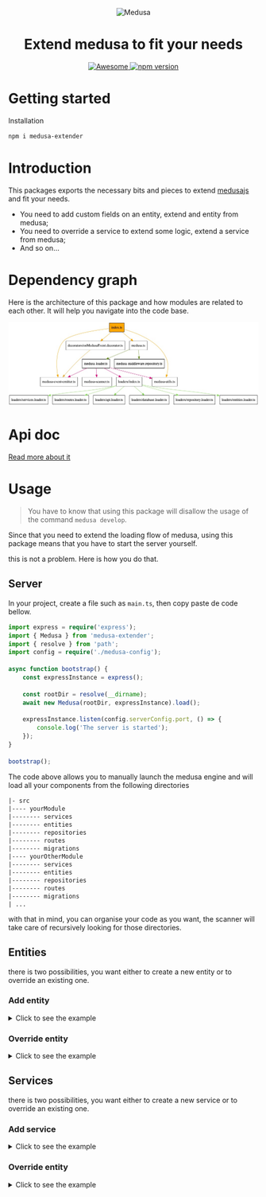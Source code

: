 <!--lint disable awesome-list-item-->
<div align="center">
  <p align="center">
    <img alt="Medusa" src="https://user-images.githubusercontent.com/7554214/129161578-19b83dc8-fac5-4520-bd48-53cba676edd2.png" width="200" />
  </p>
  <h1>Extend medusa to fit your needs</h1>
    
  <a href="https://github.com/adrien2p/awesome-medusajs">
      <img src="https://awesome.re/badge.svg" alt="Awesome">
  </a>
  <a href="https://badge.fury.io/js/medusa-extender"><img src="https://badge.fury.io/js/medusa-extender.svg" alt="npm version" height="18"></a>
</div>

# Getting started

Installation

```bash
npm i medusa-extender
```

# Introduction

This packages exports the necessary bits and pieces to extend [medusajs](https://github.com/medusajs/medusa)
and fit your needs.

- You need to add custom fields on an entity, extend and entity from medusa;
- You need to override a service to extend some logic, extend a service from medusa;
- And so on...

# Dependency graph

Here is the architecture of this package and how modules are related to each other. It will help you navigate into the code base.

<img src="/assets/medusa-extender.jpeg"
     onerror="if (this.src != './media/medusa-extender.jpeg') this.src = './media/medusa-extender.jpeg';"
     alt="Dependency graph" />

# Api doc

[Read more about it](./docs)

# Usage

> You have to know that using this package will disallow the usage of the command `medusa develop`.

Since that you need to extend the loading flow of medusa, using this package means
that you have to start the server yourself.

this is not a problem. Here is how you do that.

## Server

In your project, create a file such as `main.ts`, then copy paste de code bellow.

````typescript
import express = require('express');
import { Medusa } from 'medusa-extender';
import { resolve } from 'path';
import config = require('./medusa-config');

async function bootstrap() {
    const expressInstance = express();

    const rootDir = resolve(__dirname);
    await new Medusa(rootDir, expressInstance).load();

    expressInstance.listen(config.serverConfig.port, () => {
        console.log('The server is started');
    });
}

bootstrap();
````

The code above allows you to manually launch the medusa engine and will load all your components from the following directories

```
|- src
|---- yourModule
|-------- services
|-------- entities
|-------- repositories
|-------- routes
|-------- migrations
|---- yourOtherModule
|-------- services
|-------- entities
|-------- repositories
|-------- routes
|-------- migrations
| ...
```

with that in mind, you can organise your code as you want, the scanner will take care of recursively looking for those
directories.

## Entities

there is two possibilities, you want either to create a new entity or to override an 
existing one.

### Add entity

<details>
<summary>Click to see the example</summary>

<section>

```typescript
import { MedusaEntity } from 'medusa-extender';
import { Entity } from 'typeorm';

@Entity()
class Myentity implements MedusaEntity {
    static isHandledByMedusa = true;
    static resolutionKey = 'the_name_in_the_container';
}
```

</section>
</details>

### Override entity

<details>
<summary>Click to see the example</summary>

<section>

```typescript
import { User as MedusaUser } from '@medusa/medusa/dist';
import { MedusaEntity } from 'medusa-extender';
import { Entity } from 'typeorm';

@Entity()
class User extends MedusaUser implements MedusaEntity<User, typeof MedusaUser> {
    static overriddenType = MedusaUser;
    static isHandledByMedusa = true;
}
```

</section>
</details>

## Services

there is two possibilities, you want either to create a new service or to override an 
existing one.

### Add service

<details>
<summary>Click to see the example</summary>

<section>

```typescript
import { MedusaService } from 'medusa-extender';
import { UserService as MedusaUserService } from '@medusajs/medusa/dist/services';
import { EntityManager } from 'typeorm';
import { Lifetime } from 'awilix';
import EventBusService from '@medusajs/medusa/dist/services/event-bus';
import { UserRepository } from '@medusajs/medusa/dist/repositories/user';

type ConstructorParams = {
    manager: EntityManager;
    userRepository: typeof UserRepository;
    eventBusService: EventBusService;
};

export default class UserService extends MedusaUserService implements MedusaService<typeof UserService> {
    public static overriddenType = MedusaUserService;
    public static isHandledByMedusa = true;
    public static scope = Lifetime.SINGLETON;
    
    readonly #manager: EntityManager;
    readonly #userRepository: typeof UserRepository;
    readonly #eventBus: EventBusService;

    constructor(private readonly container: ConstructorParams) {
        super(container);
        this.#manager = container.manager;
        this.#userRepository = container.userRepository;
        this.#eventBus = container.eventBusService;
    }
}
```

</section>
</details>

### Override entity

<details>
<summary>Click to see the example</summary>


<section>

```typescript
import { MedusaService } from 'medusa-extender';
import { EntityManager } from 'typeorm';
import { Lifetime } from 'awilix';
import EventBusService from '@medusajs/medusa/dist/services/event-bus';
import { UserRepository } from '@medusajs/medusa/dist/repositories/user';

type ConstructorParams = {
    manager: EntityManager;
    userRepository: typeof UserRepository;
    eventBusService: EventBusService;
};

export default class MyService implements MedusaService<typeof MyService> {
    public static isHandledByMedusa = true;
    public static resolutionKey = 'the_name_in_the_container';
    public static scope = Lifetime.SINGLETON;
    
    readonly #manager: EntityManager;
    readonly #userRepository: typeof UserRepository;
    readonly #eventBus: EventBusService;
    
    constructor(private readonly container: ConstructorParams) {
        this.#manager = container.manager;
        this.#userRepository = container.userRepository;
        this.#eventBus = container.eventBusService;
    }
}
```

</section>
</details>